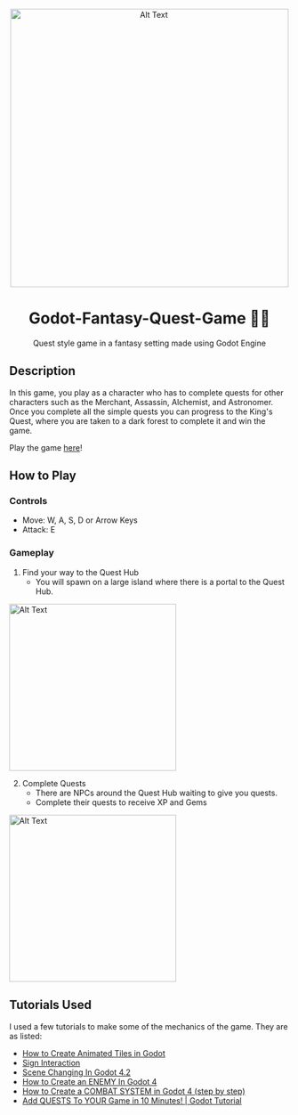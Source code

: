 <div align="center">
<br>
	<img src="https://cloud-jjzqjc6u6-hack-club-bot.vercel.app/0screenshot_2025-01-29_at_5.15.26___pm.png" alt="Alt Text" width="500">

# Godot-Fantasy-Quest-Game 🦄🔮
 
 Quest style game in a fantasy setting made using Godot Engine
</div>

## Description

In this game, you play as a character who has to complete quests for other characters such as the Merchant, Assassin, Alchemist, and Astronomer. Once you complete all the simple quests you can progress to the King's Quest, where you are taken to a dark forest to complete it and win the game.

Play the game [here](https://esemv.itch.io/fantasy-quest-game)!

## How to Play

### Controls

- Move: W, A, S, D or Arrow Keys
- Attack: E

### Gameplay

1. Find your way to the Quest Hub
   - You will spawn on a large island where there is a portal to the Quest Hub.
<img src="https://cloud-qjbpdl0x9-hack-club-bot.vercel.app/0game-image-1.png" alt="Alt Text" width="300">
  
2. Complete Quests
   - There are NPCs around the Quest Hub waiting to give you quests.
   - Complete their quests to receive XP and Gems
<img src="https://cloud-4ctcq7apd-hack-club-bot.vercel.app/0game-image-6.png" alt="Alt Text" width="300">

## Tutorials Used

I used a few tutorials to make some of the mechanics of the game. They are as listed:
- [How to Create Animated Tiles in Godot](https://www.youtube.com/watch?v=ipsDm-bQOoI&ab_channel=DevWorm)
- [Sign Interaction](https://www.youtube.com/watch?v=AKRXNWUnqrY&ab_channel=CodingQuests)
- [Scene Changing In Godot 4.2](https://www.youtube.com/watch?v=bv7EpR8gbF0&ab_channel=PaperMouseGames)
- [How to Create an ENEMY In Godot 4](https://www.youtube.com/watch?v=9u59U-DWNJs&list=PL3cGrGHvkwn0zoGLoGorwvGj6dHCjLaGd&index=5&ab_channel=DevWorm)
- [How to Create a COMBAT SYSTEM in Godot 4 (step by step)](https://www.youtube.com/watch?v=24hXJnwRim0&list=PL3cGrGHvkwn0zoGLoGorwvGj6dHCjLaGd&index=5&ab_channel=DevWorm)
- [Add QUESTS To YOUR Game in 10 Minutes! | Godot Tutorial](https://www.youtube.com/watch?v=Zm0eqDt0_7E&list=PLygNjdvFUqeMxh_Iz18kp0v4Ya7wMrj7o&index=9&ab_channel=swydev)
